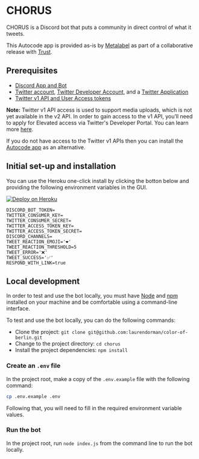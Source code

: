 # CHORUS

CHORUS is a Discord bot that puts a community in direct control of what it tweets.

This Autocode app is provided as-is by [Metalabel](https://metalabel.xyz/) as part of a collaborative release with [Trust](https://trust.support/).

## Prerequisites

- [Discord App and Bot](https://discord.com/developers/applications)
- [Twitter account](https://twitter.com/), [Twitter Developer Account](https://developer.twitter.com/), and a [Twitter Application](https://developer.twitter.com/en/portal/projects-and-apps)
- [Twitter v1 API and User Access tokens](https://developer.twitter.com/en/docs/apps/overview)

**Note:** Twitter v1 API access is used to support media uploads, which is not yet available in the v2 API. In order to gain access to the v1 API, you’ll need to apply for Elevated access via Twitter's Developer Portal. You can learn more [here](https://developer.twitter.com/en/docs/twitter-api/getting-started/about-twitter-api#item0).

If you do not have access to the Twitter v1 APIs then you can install the [Autocode app](https://autocode.com/metalabel/apps/chorus/) as an alternative.

## Initial set-up and installation

You can use the Heroku one-click install by clicking the botton below and providing the following environment variables in the GUI.

[![Deploy on Heroku](https://www.herokucdn.com/deploy/button.svg)](https://heroku.com/deploy?template=https://github.com/metalabel/chorus)

```
DISCORD_BOT_TOKEN=
TWITTER_CONSUMER_KEY=
TWITTER_CONSUMER_SECRET=
TWITTER_ACCESS_TOKEN_KEY=
TWITTER_ACCESS_TOKEN_SECRET=
DISCORD_CHANNELS=
TWEET_REACTION_EMOJI='❤️'
TWEET_REACTION_THRESHOLD=5
TWEET_ERROR='❌'
TWEET_SUCCESS='✅'
RESPOND_WITH_LINK=true
```

## Local development

In order to test and use the bot locally, you must have [Node](https://nodejs.org/en/) and [npm](https://www.npmjs.com/get-npm) installed on your machine and be comfortable using a command-line interface.

To test and use the bot locally, you can do the following commands:

- Clone the project: `git clone git@github.com:laurendorman/color-of-berlin.git`
- Change to the project directory: `cd chorus`
- Install the project dependencies: `npm install`

### Create an `.env` file

In the project root, make a copy of the `.env.example` file with the following command:

```bash
cp .env.example .env
```

Following that, you will need to fill in the required environment variable values.

### Run the bot

In the project root, run `node index.js` from the command line to run the bot locally.
